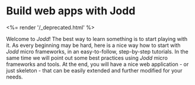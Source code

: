 # Build web apps with Jodd

<%= render '/_deprecated.html' %>

Welcome to *Jodd*! The best way to learn something is to start playing with it.
As every beginning may be hard, here is a nice way how to start with
*Jodd* micro frameworks, in an easy-to-follow, step-by-step tutorials. In the
same time we will point out some best practices using *Jodd* micro frameworks
and tools. At the end, you will have a nice web application - or just
skeleton - that can be easily extended and further modified for your needs.
